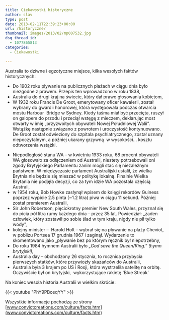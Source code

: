 ```yaml
---
title: Ciekawostki historyczne
author: slav
type: post
date: 2013-02-11T22:39:23+00:00
url: /historyczne/
thumbnail: images/2013/02/mp007532.jpg
dsq_thread_id:
  - 1077865813
categories:
  - Ciekawostki

---
```

Australia to dziwne i egzotyczne miejsce, kilka wesołych faktów historycznych:

  * Do 1902 roku pływanie na publicznych plażach w ciągu dnia było niezgodne z prawem. Przepis ten wprowadzono w roku 1838,
  * Australia do drugi kraj na świecie, który dał prawo głosowania kobietom,
  * W 1932 roku Francis De Groot, emerytowany oficer kawalerii, został wybrany do gwardii honorowej, która występowała podczas otwarcia mostu Harbour  Bridge w Sydney. Kiedy taśma miał być przecięta, ruszył on galopem do przodu i przeciął wstęgę z mieczem, deklarując most otwarty w imię &#8222;przyzwoitych obywateli Nowej Południowej Walii&#8221;. Wstążkę następnie związano z powrotem i uroczystość kontynuowano. De Groot został odwieziony do szpitala psychiatrycznego, został uznany niepoczytalnym, a później ukarany grzywną  w wysokości&#8230; kosztu odtworzenia wstążki.

<!--more-->

  * Niepodległość stanu WA &#8211; w kwietniu 1933 roku, 68 procent obywateli WA głosowało za odłączeniem od Australii, niestety potrzebowali oni zgody Brytyjskiego Parlamentu zanim mogli stać się niezależnym państwem. W międzyczasie parlament Australijski ustalił, że wielka Brytnia nie będzie się mieszać w politykę lokalną. Finalnie Wielka Brytania nie podjęła decyzji, co za tym idzie WA pozostała częścią Austraii,
  * w 1954 roku, Bob Howke zasłynął wpisem do księgi rekordów Guiness poprzez wypicie 2.5 pinta (~1.2 litra) piwa w ciągu 11 sekund. Później został premierem Australii,
  * Sir John Robertson, pięciokrotny premier New South Wales, przyznał się do picia pół litra rumy każdego dnia &#8211; przez 35 lat. Powiedział: &#8222;żaden człowiek, który zostawił po sobie ślad w tym kraju, nigdy nie pił tylko wody&#8221;,
  * kolejny minister &#8211;  Harold Holt &#8211; wybrał się na pływanie na plaży Cheviot, w pobliżu Portsea 17 grudnia 1967 i zaginął. Wydarzenie to skomentowano jako &#8222;pływanie bez po którym ręcznik był niepotrzebny,
  * Do roku 1984 hymnem Australii było _&#8222;God save the Queen/King.&#8221; (hymn brytyjski),_
  * Australia day &#8211; obchodzony 26 stycznia, to rocznica przybycia pierwszych statków, które przywiozły skazańców do Australii,
  * Australia była 3 krajem po US i Rosji, która wystrzeliła satelitę na orbitę. Oczywiście był on brytyjski,  wykorzystujące rakietę 'Blue Streak&#8217;

Na koniec wesoła historia Australii w wielkim skrócie:

{{< youtube "PhY9PBceqYY" >}}


Wszystkie informacje pochodzą ze strony [www.convictcreations.com/culture/facts.htm](www.convictcreations.com/culture/facts.htm)